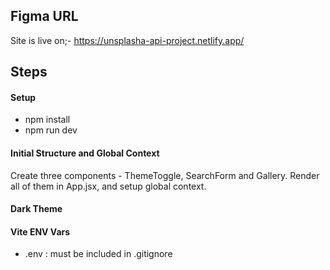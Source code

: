 ## Figma URL
Site is live on;-
https://unsplasha-api-project.netlify.app/
## Steps

#### Setup

- npm install
- npm run dev

#### Initial Structure and Global Context

Create three components - ThemeToggle, SearchForm and Gallery. Render all of them in App.jsx, and setup global context.

#### Dark Theme 

#### Vite ENV Vars

- .env : must be included in .gitignore
